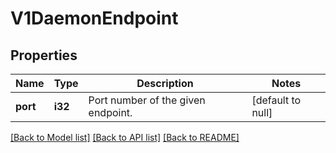 # V1DaemonEndpoint

## Properties
Name | Type | Description | Notes
------------ | ------------- | ------------- | -------------
**port** | **i32** | Port number of the given endpoint. | [default to null]

[[Back to Model list]](../README.md#documentation-for-models) [[Back to API list]](../README.md#documentation-for-api-endpoints) [[Back to README]](../README.md)


